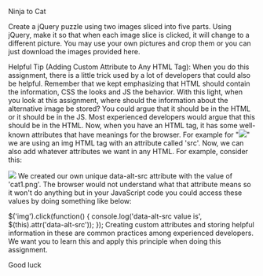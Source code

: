 Ninja to Cat

Create a jQuery puzzle using two images sliced into five parts. Using jQuery, make it so that when each image slice is clicked, it will change to a different picture. You may use your own pictures and crop them or you can just download the images provided here.


Helpful Tip (Adding Custom Attribute to Any HTML Tag):
When you do this assignment, there is a little trick used by a lot of developers that could also be helpful. Remember that we kept emphasizing that HTML should contain the information, CSS the looks and JS the behavior. With this light, when you look at this assignment, where should the information about the alternative image be stored? You could argue that it should be in the HTML or it should be in the JS. Most experienced developers would argue that this should be in the HTML. Now, when you have an HTML tag, it has some well-known attributes that have meanings for the browser. For example for "<img src="cat.png" />" we are using an img HTML tag with an attribute called 'src'. Now, we can also add whatever attributes we want in any HTML. For example, consider this:

<img src='ninja1.png' data-alt-src='cat1.png' />
We created our own unique data-alt-src attribute with the value of 'cat1.png'. The browser would not understand what that attribute means so it won't do anything but in your JavaScript code you could access these values by doing something like below:

$('img').click(function() {
  console.log('data-alt-src value is', $(this).attr('data-alt-src'));
});
Creating custom attributes and storing helpful information in these are common practices among experienced developers. We want you to learn this and apply this principle when doing this assignment.

Good luck